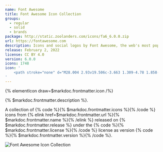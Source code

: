 ```yaml
---
name: Font Awesome
title: Font Awesome Icon Collection
groups:
  - regular
  - solid
  - brands
package: http://static.zoolanders.com/icons/fa6_6.0.0.zip
url: https://fontawesome.com
description: Icons and social logos by Font Awesome, the web's most popular icon set.
release: February 2, 2022
license: CC BY 4.0
version: 6.0.0
icons: 1748
icon: '
    <path stroke="none" d="M28.004 2.93v19.506c-3.663 1.309-4.78 1.858-6.937 1.858-3.647 0-5.028-1.858-8.668-1.858-1.196 0-2.125.21-2.972.476v-3.715c.847-.267 1.776-.476 2.972-.476 3.642 0 5.022 1.857 8.668 1.857 1.184 0 2.066-.174 3.222-.54V7.964c-1.156.366-2.038.54-3.222.54-3.647 0-5.028-1.857-8.668-1.857-2.949 0-4.348 1.195-6.688 1.666v17.84a1.857 1.857 0 1 1-3.715 0V3.807C1.996 2.833 2.828 2 3.8 2c.974 0 1.91.832 1.91 1.806v.787c2.34-.466 3.74-1.664 6.688-1.664 3.642 0 5.022 1.858 8.668 1.858 2.16 0 3.274-.55 6.937-1.858Z"/>
'
---
```


{% elementIcon draw=$markdoc.frontmatter.icon /%}

{% $markdoc.frontmatter.description %}.

A collection of {% code %}{% $markdoc.frontmatter.icons %}{% /code %} icons from {% elink href=$markdoc.frontmatter.url %}{% $markdoc.frontmatter.name %}{% /elink %} released on {% $markdoc.frontmatter.release %} under the {% code %}{% $markdoc.frontmatter.license %}{% /code %} license as version {% code %}{% $markdoc.frontmatter.version %}{% /code %}.

![Font Awesome Icon Collection](/assets/ytp/icons/collection-fontawesome.webp)
